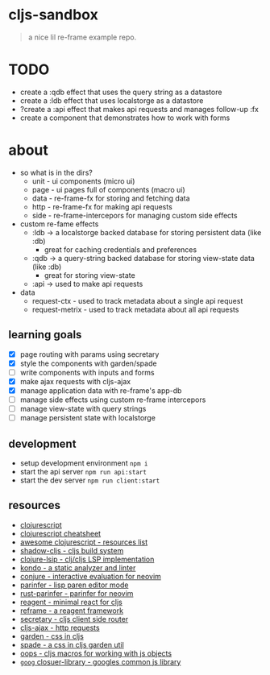 # cljs-sandbox
> a nice lil re-frame example repo.

# TODO
* create a :qdb effect that uses the query string as a datastore
* create a :ldb effect that uses localstorge as a datastore
* ?create a :api effect that makes api requests and manages follow-up :fx
* create a component that demonstrates how to work with forms

# about
* so what is in the dirs?
    * unit - ui components (micro ui)
    * page - ui pages full of components (macro ui)
    * data - re-frame-fx for storing and fetching data
    * http - re-frame-fx for making api requests
    * side - re-frame-intercepors for managing custom side effects
* custom re-fame effects
    * :ldb -> a localstorge backed database for storing persistent data (like :db)
        * great for caching credentials and preferences
    * :qdb -> a query-string backed database for storing view-state data (like :db)
        * great for storing view-state
    * :api -> used to make api requests
* data
    * request-ctx - used to track metadata about a single api request
    * request-metrix - used to track metadata about all api requests

## learning goals
- [x] page routing with params using secretary
- [x] style the components with garden/spade
- [ ] write components with inputs and forms 
- [x] make ajax requests with cljs-ajax
- [x] manage application data with re-frame's app-db
- [ ] manage side effects using custom re-frame intercepors
- [ ] manage view-state with query strings
- [ ] manage persistent state with localstorge

## development
* setup development environment `npm i`
* start the api server `npm run api:start`
* start the dev server `npm run client:start`

## resources
* [clojurescript](https://clojurescript.org/)
* [clojurescript cheatsheet](https://cljs.info/cheatsheet/)
* [awesome clojurescript - resources list](https://github.com/hantuzun/awesome-clojurescript)
* [shadow-cljs - cljs build system](https://github.com/thheller/shadow-cljs)
* [clojure-lsip - clj/cljs LSP implementation](https://github.com/clojure-lsp/clojure-lsp)
* [kondo - a static analyzer and linter](https://github.com/clj-kondo/clj-kondo)
* [conjure - interactive evaluation for neovim](https://github.com/Olical/conjure)
* [parinfer - lisp paren editor mode](https://shaunlebron.github.io/parinfer/)
* [rust-parinfer - parinfer for neovim](https://shaunlebron.github.io/parinfer/)
* [reagent - minimal react for cljs](https://reagent-project.github.io/)
* [reframe - a reagent framework](https://day8.github.io/re-frame/)
* [secretary - cljs client side router](https://github.com/clj-commons/secretary)
* [cljs-ajax - http requests](https://github.com/JulianBirch/cljs-ajax)
* [garden - css in cljs](https://github.com/noprompt/garden)
* [spade - a css in cljs garden util](https://github.com/dhleong/spade)
* [oops - cljs macros for working with js objects](https://github.com/binaryage/cljs-oops)
* [`goog` closuer-library - googles common js library](https://github.com/google/closure-librarye)
